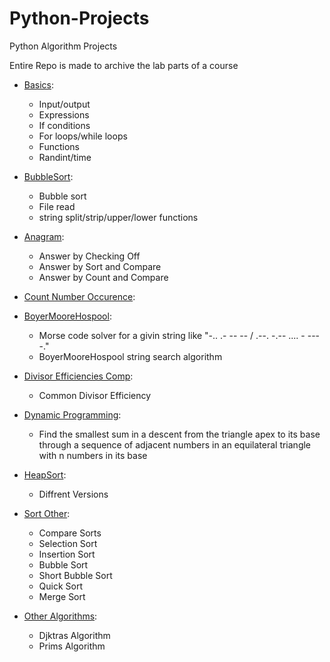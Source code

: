 # Python-Projects
Python Algorithm Projects

Entire Repo is made to archive the lab parts of a course

- [Basics](/HomeWork1-Basics):
  - Input/output
  - Expressions
  - If conditions
  - For loops/while loops
  - Functions
  - Randint/time

- [BubbleSort](/HomeWork2-BubbleSort):
  - Bubble sort
  - File read
  - string split/strip/upper/lower functions

- [Anagram](/HomeWork3-Anagram):
  - Answer by Checking Off
  - Answer by Sort and Compare
  - Answer by Count and Compare

- [Count Number Occurence](/Count_Number_Occurence):

- [BoyerMooreHospool](/HomeWork4-BoyerMooreHospool):
  - Morse code solver for a givin string like "-.. .- -- -- / .--. -.-- .... - --- -."
  - BoyerMooreHospool string search algorithm

- [Divisor Efficiencies Comp](/Python_Divisor_Efficiencies_Comp):
  - Common Divisor Efficiency

- [Dynamic Programming](/HomeWork5-DynamicProgramming):
  - Find the smallest sum in a descent from the triangle apex to its base through a sequence of adjacent numbers in an equilateral triangle with n numbers in its base

- [HeapSort](/HeapSort):
  - Diffrent Versions

- [Sort Other](/Sort-Other):
  - Compare Sorts
  - Selection Sort
  - Insertion Sort
  - Bubble Sort
  - Short Bubble Sort
  - Quick Sort
  - Merge Sort
- [Other Algorithms](/Other-Algorithms):
  - Djktras Algorithm
  - Prims Algorithm
  
  

